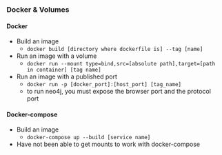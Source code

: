 ### Docker & Volumes

#### Docker
- Build an image
  - `docker build [directory where dockerfile is] --tag [name]`
- Run an image with a volume
  - `docker run --mount type=bind,src=[absolute path],target=[path in container] [tag name]`
- Run an image with a published port
  - `docker run -p [docker_port]:[host_port] [tag_name]`
  - to run neo4j, you must expose the browser port and the protocol port

#### Docker-compose
- Build an image
  - `docker-compose up --build [service name]`
- Have not been able to get mounts to work with docker-compose
